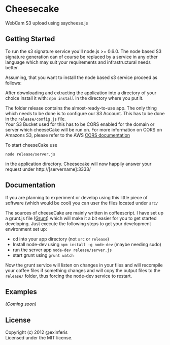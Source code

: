 # Cheesecake

WebCam S3 upload using saycheese.js

## Getting Started
To run the s3 signature service you'll node.js >= 0.6.0. The node based S3 signature generation can of course be replaced by a service in any other language which may suit your requirements and infrastructural needs better.

Assuming, that you want to install the node based s3 service proceed as follows:

After downloading and extracting the application into a directory of your choice install it with: `npm install` in the directory where you put it.

The folder release contains the almost-ready-to-use app. The only thing which needs to be done is to configure our S3 Account. This has to be done in the ```release/config.js``` file.  
Your S3 Bucket used for this has to be CORS enabled for the domain or server which cheeseCake will be run on. For more information on CORS on Amazons S3, please refer to the AWS [CORS documentation](http://docs.amazonwebservices.com/AmazonS3/latest/dev/cors.html) 


To start cheeseCake use

```
node release/server.js
```
in the application directory. Cheesecake will now happily answer your request under http://[servername]:3333/


## Documentation
If you are planning to experiment or develop using this little piece of software (which would be cool) you can user the files located under ```src/```

The sources of cheeseCake are mainly written in coffeescript. I have set up a grunt.js file ([Grunt](http://gruntjs.com/)) which will make it a bit easier for you to get started developing. Just execute the following steps to get your development environment set up:

* cd into your app directory (not ```src``` or ```release```)
* Install node-dev using ```npm install -g node-dev``` (maybe needing sudo)
* run the server app ```node-dev release/server.js```
* start grunt using ```grunt watch```

Now the grunt service will listen on changes in your files and will recompile your coffee files if something changes and will copy the output files to the ```release/``` folder, thus forcing the node-dev service to restart.


## Examples
_(Coming soon)_

## License
Copyright (c) 2012 @exinferis  
Licensed under the MIT license.
